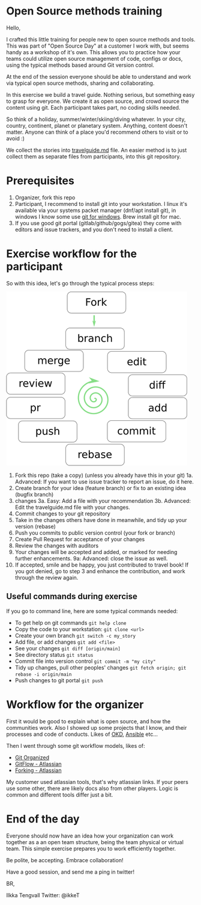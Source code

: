 ﻿# Open Source methods training

Hello,

I crafted this little training for people new to open source methods and
tools. This was part of "Open Source Day" at a customer I work with, but
seems handy as a workshop of it's own. This allows you to practice how your
teams could utilize open source management of code, configs or docs, using
the typical methods based around Git version control.

At the end of the session everyone should be able to understand and work
via typical open source methods, sharing and collaborating.

In this exercise we build a travel guide. Nothing serious, but something
easy to grasp for everyone. We create it as open source, and crowd source
the content using git. Each participant takes part, no coding skills needed.

So think of a holiday, summer/winter/skiing/diving whatever. In your city,
country, continent, planet or planetary system. Anything, content doesn't
matter. Anyone can think of a place you'd recommend others to visit or
to avoid :)

We collect the stories into [travelguide.md](travelguide.md) file. An easier
method is to just collect them as separate files from participants, into this
git repository.

# Prerequisites

1. Organizer, fork this repo
2. Participant, I recommend to install git into your workstation.
   I linux it's available via your systems packet manager
   (dnf/apt install git), in windows I know some use
   [git for windows](https://git-scm.com/download/win). Brew install git
   for mac.
3. If you use good git portal (gitlab/github/gogs/gitea) they come
   with editors and issue trackers, and you don't need to install a client.


# Exercise workflow for the participant

So with this idea, let's go through the typical process steps:

![process steps](./pics/steps.png)

1. Fork this repo (take a copy) (unless you already have this in your git)
1a. Advanced: If you want to use issue tracker to report an issue, do it here.
2. Create branch for your idea (feature branch) or fix to an existing idea
   (bugfix branch)
3. changes
3a. Easy: Add a file with your recommendation
3b. Advanced: Edit the travelguide.md file with your changes. 
4. Commit changes to your git repository
5. Take in the changes others have done in meanwhile, and tidy up your version
   (rebase)
6. Push you commits to public version control (your fork or branch)
7. Create Pull Request for acceptance of your changes
8. Review the changes with auditors
9. Your changes will be accepted and added, or marked for needing further
   enhancements.
9a: Advanced: close the issue as well.
10. If accepted, smile and be happy, you just contributed to travel book!
    If you got denied, go to step 3 and enhance the contribution, and work
    through the review again.

## Useful commands during exercise

If you go to command line, here are some typical commands needed:

* To get help on git commands ```git help clone```
* Copy the code to your workstation: ```git clone <url>```
* Create your own branch ```git switch -c my_story```
* Add file, or add changes ```git add <file>```
* See your changes ```git diff [origin/main]```
* See directory status ```git status```
* Commit file into version control ```git commit -m "my city"```
* Tidy up changes, pull other peoples' changes
  ```git fetch origin; git rebase -i origin/main```
* Push changes to git portal ```git push```

# Workflow for the organizer

First it would be good to explain what is open source, and how the communities
work. Also I showed up some projects that I know, and their processes and code
of conducts. Likes of [OKD](https://www.okd.io/community/),
[Ansible](https://docs.ansible.com/ansible/latest/community/) etc...

Then I went through some git workflow models, likes of:

* [Git Organized](https://render.com/blog/git-organized-a-better-git-flow)
* [GitFlow - Atlassian](https://www.atlassian.com/git/tutorials/comparing-workflows/gitflow-workflow)
* [Forking - Atlassian](https://www.atlassian.com/git/tutorials/comparing-workflows/forking-workflow)

My customer used atlassian tools, that's why atlassian links. If your peers
use some other, there are likely docs also from other players. Logic is common
and different tools differ just a bit.

# End of the day

Everyone should now have an idea how your organization can work together as a
an open team structure, being the team physical or virtual team. This simple
exercise prepares you to work efficiently together.

Be polite, be accepting. Embrace collaboration!

Have a good session, and send me a ping in twitter!

BR,

Ilkka Tengvall
Twitter: @ikkeT
